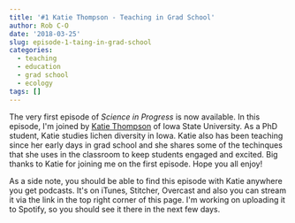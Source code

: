```yaml
---
title: '#1 Katie Thompson - Teaching in Grad School'
author: Rob C-O
date: '2018-03-25'
slug: episode-1-taing-in-grad-school
categories:
  - teaching
  - education
  - grad school
  - ecology
tags: []
---
```


The very first episode of *Science in Progress* is now available.  In this episode, I'm joined by [Katie Thompson](https://www.eeob.iastate.edu/people/kathleen-thompson) of Iowa State University.  As a PhD student, Katie studies lichen diversity in Iowa.  Katie also has been teaching since her early days in grad school and she shares some of the techinques that she uses in the classroom to keep students engaged and excited.  Big thanks to Katie for joining me on the first episode.  Hope you all enjoy!

As a side note, you should be able to find this episode with Katie anywhere you get podcasts.  It's on iTunes, Stitcher, Overcast and also you can stream it via the link in the top right corner of this page.  I'm working on uploading it to Spotify, so you should see it there in the next few days.